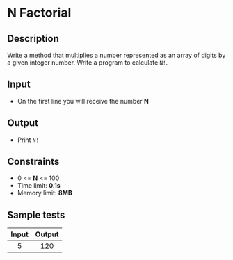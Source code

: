 # N Factorial

## Description
Write a method that multiplies a number represented as an array of digits by a given integer number.
Write a program to calculate `N!`.

## Input
- On the first line you will receive the number **N**

## Output
- Print `N!`

## Constraints
- 0 <= **N** <= 100
- Time limit: **0.1s**
- Memory limit: **8MB**

## Sample tests

| Input  | Output |
|:------:|:------:|
| 5      | 120    |
